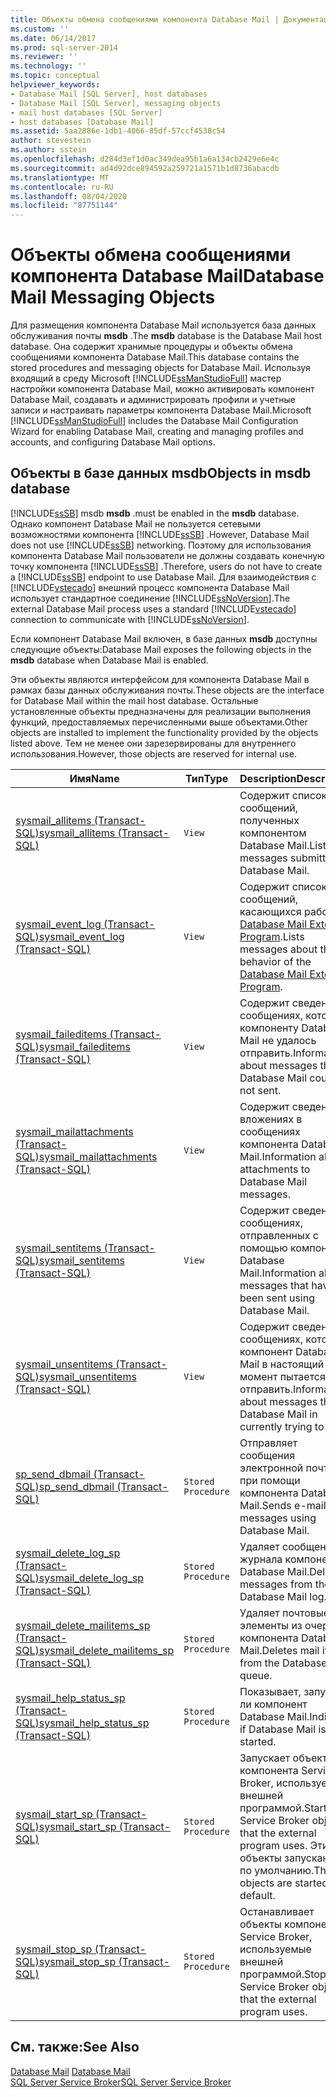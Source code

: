 ```yaml
---
title: Объекты обмена сообщениями компонента Database Mail | Документация Майкрософт
ms.custom: ''
ms.date: 06/14/2017
ms.prod: sql-server-2014
ms.reviewer: ''
ms.technology: ''
ms.topic: conceptual
helpviewer_keywords:
- Database Mail [SQL Server], host databases
- Database Mail [SQL Server], messaging objects
- mail host databases [SQL Server]
- host databases [Database Mail]
ms.assetid: 5aa2886e-1db1-4066-85df-57ccf4538c54
author: stevestein
ms.author: sstein
ms.openlocfilehash: d284d3ef1d0ac349dea95b1a6a134cb2429e6e4c
ms.sourcegitcommit: ad4d92dce894592a259721a1571b1d8736abacdb
ms.translationtype: MT
ms.contentlocale: ru-RU
ms.lasthandoff: 08/04/2020
ms.locfileid: "87751144"
---
```

# <a name="database-mail-messaging-objects"></a><span data-ttu-id="c8c48-102">Объекты обмена сообщениями компонента Database Mail</span><span class="sxs-lookup"><span data-stu-id="c8c48-102">Database Mail Messaging Objects</span></span>
  <span data-ttu-id="c8c48-103">Для размещения компонента Database Mail используется база данных обслуживания почты **msdb** .</span><span class="sxs-lookup"><span data-stu-id="c8c48-103">The **msdb** database is the Database Mail host database.</span></span> <span data-ttu-id="c8c48-104">Она содержит хранимые процедуры и объекты обмена сообщениями компонента Database Mail.</span><span class="sxs-lookup"><span data-stu-id="c8c48-104">This database contains the stored procedures and messaging objects for Database Mail.</span></span> <span data-ttu-id="c8c48-105">Используя входящий в среду Microsoft [!INCLUDE[ssManStudioFull](../../includes/ssmanstudiofull-md.md)] мастер настройки компонента Database Mail, можно активировать компонент Database Mail, создавать и администрировать профили и учетные записи и настраивать параметры компонента Database Mail.</span><span class="sxs-lookup"><span data-stu-id="c8c48-105">Microsoft [!INCLUDE[ssManStudioFull](../../includes/ssmanstudiofull-md.md)] includes the Database Mail Configuration Wizard for enabling Database Mail, creating and managing profiles and accounts, and configuring Database Mail options.</span></span>  
  
##  <a name="objects-in-msdb-database"></a><a name="ComponentsAndConcepts"></a> <span data-ttu-id="c8c48-106">Объекты в базе данных **msdb**</span><span class="sxs-lookup"><span data-stu-id="c8c48-106">Objects in **msdb** database</span></span>  
 [!INCLUDE[ssSB](../../includes/sssb-md.md)] <span data-ttu-id="c8c48-107">msdb **msdb** .</span><span class="sxs-lookup"><span data-stu-id="c8c48-107">must be enabled in the **msdb** database.</span></span> <span data-ttu-id="c8c48-108">Однако компонент Database Mail не пользуется сетевыми возможностями компонента [!INCLUDE[ssSB](../../includes/sssb-md.md)] .</span><span class="sxs-lookup"><span data-stu-id="c8c48-108">However, Database Mail does not use [!INCLUDE[ssSB](../../includes/sssb-md.md)] networking.</span></span> <span data-ttu-id="c8c48-109">Поэтому для использования компонента Database Mail пользователи не должны создавать конечную точку компонента [!INCLUDE[ssSB](../../includes/sssb-md.md)] .</span><span class="sxs-lookup"><span data-stu-id="c8c48-109">Therefore, users do not have to create a [!INCLUDE[ssSB](../../includes/sssb-md.md)] endpoint to use Database Mail.</span></span> <span data-ttu-id="c8c48-110">Для взаимодействия с [!INCLUDE[vstecado](../../includes/vstecado-md.md)] внешний процесс компонента Database Mail использует стандартное соединение [!INCLUDE[ssNoVersion](../../includes/ssnoversion-md.md)].</span><span class="sxs-lookup"><span data-stu-id="c8c48-110">The external Database Mail process uses a standard [!INCLUDE[vstecado](../../includes/vstecado-md.md)] connection to communicate with [!INCLUDE[ssNoVersion](../../includes/ssnoversion-md.md)].</span></span>  
  
 <span data-ttu-id="c8c48-111">Если компонент Database Mail включен, в базе данных **msdb** доступны следующие объекты:</span><span class="sxs-lookup"><span data-stu-id="c8c48-111">Database Mail exposes the following objects in the **msdb** database when Database Mail is enabled.</span></span>  
  
 <span data-ttu-id="c8c48-112">Эти объекты являются интерфейсом для компонента Database Mail в рамках базы данных обслуживания почты.</span><span class="sxs-lookup"><span data-stu-id="c8c48-112">These objects are the interface for Database Mail within the mail host database.</span></span> <span data-ttu-id="c8c48-113">Остальные установленные объекты предназначены для реализации выполнения функций, предоставляемых перечисленными выше объектами.</span><span class="sxs-lookup"><span data-stu-id="c8c48-113">Other objects are installed to implement the functionality provided by the objects listed above.</span></span> <span data-ttu-id="c8c48-114">Тем не менее они зарезервированы для внутреннего использования.</span><span class="sxs-lookup"><span data-stu-id="c8c48-114">However, those objects are reserved for internal use.</span></span>  
  
|<span data-ttu-id="c8c48-115">Имя</span><span class="sxs-lookup"><span data-stu-id="c8c48-115">Name</span></span>|<span data-ttu-id="c8c48-116">Тип</span><span class="sxs-lookup"><span data-stu-id="c8c48-116">Type</span></span>|<span data-ttu-id="c8c48-117">Description</span><span class="sxs-lookup"><span data-stu-id="c8c48-117">Description</span></span>|  
|----------|----------|-----------------|  
|[<span data-ttu-id="c8c48-118">sysmail_allitems (Transact-SQL)</span><span class="sxs-lookup"><span data-stu-id="c8c48-118">sysmail_allitems &#40;Transact-SQL&#41;</span></span>](/sql/relational-databases/system-catalog-views/sysmail-allitems-transact-sql)|`View`|<span data-ttu-id="c8c48-119">Содержит список сообщений, полученных компонентом Database Mail.</span><span class="sxs-lookup"><span data-stu-id="c8c48-119">Lists all messages submitted to Database Mail.</span></span>|  
|[<span data-ttu-id="c8c48-120">sysmail_event_log (Transact-SQL)</span><span class="sxs-lookup"><span data-stu-id="c8c48-120">sysmail_event_log &#40;Transact-SQL&#41;</span></span>](/sql/relational-databases/system-catalog-views/sysmail-event-log-transact-sql)|`View`|<span data-ttu-id="c8c48-121">Содержит список сообщений, касающихся работы [Database Mail External Program](database-mail-external-program.md).</span><span class="sxs-lookup"><span data-stu-id="c8c48-121">Lists messages about the behavior of the [Database Mail External Program](database-mail-external-program.md).</span></span>|  
|[<span data-ttu-id="c8c48-122">sysmail_faileditems (Transact-SQL)</span><span class="sxs-lookup"><span data-stu-id="c8c48-122">sysmail_faileditems &#40;Transact-SQL&#41;</span></span>](/sql/relational-databases/system-catalog-views/sysmail-faileditems-transact-sql)|`View`|<span data-ttu-id="c8c48-123">Содержит сведения о сообщениях, которые компоненту Database Mail не удалось отправить.</span><span class="sxs-lookup"><span data-stu-id="c8c48-123">Information about messages that Database Mail could not sent.</span></span>|  
|[<span data-ttu-id="c8c48-124">sysmail_mailattachments (Transact-SQL)</span><span class="sxs-lookup"><span data-stu-id="c8c48-124">sysmail_mailattachments &#40;Transact-SQL&#41;</span></span>](/sql/relational-databases/system-catalog-views/sysmail-mailattachments-transact-sql)|`View`|<span data-ttu-id="c8c48-125">Содержит сведения о вложениях в сообщениях компонента Database Mail.</span><span class="sxs-lookup"><span data-stu-id="c8c48-125">Information about attachments to Database Mail messages.</span></span>|  
|[<span data-ttu-id="c8c48-126">sysmail_sentitems (Transact-SQL)</span><span class="sxs-lookup"><span data-stu-id="c8c48-126">sysmail_sentitems &#40;Transact-SQL&#41;</span></span>](/sql/relational-databases/system-catalog-views/sysmail-sentitems-transact-sql)|`View`|<span data-ttu-id="c8c48-127">Содержит сведения о сообщениях, отправленных с помощью компонента Database Mail.</span><span class="sxs-lookup"><span data-stu-id="c8c48-127">Information about messages that have been sent using Database Mail.</span></span>|  
|[<span data-ttu-id="c8c48-128">sysmail_unsentitems (Transact-SQL)</span><span class="sxs-lookup"><span data-stu-id="c8c48-128">sysmail_unsentitems &#40;Transact-SQL&#41;</span></span>](/sql/relational-databases/system-catalog-views/sysmail-unsentitems-transact-sql)|`View`|<span data-ttu-id="c8c48-129">Содержит сведения о сообщениях, которые компонент Database Mail в настоящий момент пытается отправить.</span><span class="sxs-lookup"><span data-stu-id="c8c48-129">Information about messages that Database Mail in currently trying to send.</span></span>|  
|[<span data-ttu-id="c8c48-130">sp_send_dbmail (Transact-SQL)</span><span class="sxs-lookup"><span data-stu-id="c8c48-130">sp_send_dbmail &#40;Transact-SQL&#41;</span></span>](/sql/relational-databases/system-stored-procedures/sp-send-dbmail-transact-sql)|`Stored Procedure`|<span data-ttu-id="c8c48-131">Отправляет сообщения электронной почты при помощи компонента Database Mail.</span><span class="sxs-lookup"><span data-stu-id="c8c48-131">Sends e-mail messages using Database Mail.</span></span>|  
|[<span data-ttu-id="c8c48-132">sysmail_delete_log_sp (Transact-SQL)</span><span class="sxs-lookup"><span data-stu-id="c8c48-132">sysmail_delete_log_sp &#40;Transact-SQL&#41;</span></span>](/sql/relational-databases/system-stored-procedures/sysmail-delete-log-sp-transact-sql)|`Stored Procedure`|<span data-ttu-id="c8c48-133">Удаляет сообщения из журнала компонента Database Mail.</span><span class="sxs-lookup"><span data-stu-id="c8c48-133">Deletes messages from the Database Mail log.</span></span>|  
|[<span data-ttu-id="c8c48-134">sysmail_delete_mailitems_sp (Transact-SQL)</span><span class="sxs-lookup"><span data-stu-id="c8c48-134">sysmail_delete_mailitems_sp &#40;Transact-SQL&#41;</span></span>](/sql/relational-databases/system-stored-procedures/sysmail-delete-mailitems-sp-transact-sql)|`Stored Procedure`|<span data-ttu-id="c8c48-135">Удаляет почтовые элементы из очереди компонента Database Mail.</span><span class="sxs-lookup"><span data-stu-id="c8c48-135">Deletes mail items from the Database Mail queue.</span></span>|  
|[<span data-ttu-id="c8c48-136">sysmail_help_status_sp (Transact-SQL)</span><span class="sxs-lookup"><span data-stu-id="c8c48-136">sysmail_help_status_sp &#40;Transact-SQL&#41;</span></span>](/sql/relational-databases/system-stored-procedures/sysmail-help-status-sp-transact-sql)|`Stored Procedure`|<span data-ttu-id="c8c48-137">Показывает, запущен ли компонент Database Mail.</span><span class="sxs-lookup"><span data-stu-id="c8c48-137">Indicates if Database Mail is started.</span></span>|  
|[<span data-ttu-id="c8c48-138">sysmail_start_sp (Transact-SQL)</span><span class="sxs-lookup"><span data-stu-id="c8c48-138">sysmail_start_sp (Transact-SQL)</span></span>](/sql/relational-databases/system-stored-procedures/sysmail-start-sp-transact-sql)|`Stored Procedure`|<span data-ttu-id="c8c48-139">Запускает объекты компонента Service Broker, используемые внешней программой.</span><span class="sxs-lookup"><span data-stu-id="c8c48-139">Starts the Service Broker objects that the external program uses.</span></span> <span data-ttu-id="c8c48-140">Эти объекты запускаются по умолчанию.</span><span class="sxs-lookup"><span data-stu-id="c8c48-140">These objects are started by default.</span></span>|  
|[<span data-ttu-id="c8c48-141">sysmail_stop_sp (Transact-SQL)</span><span class="sxs-lookup"><span data-stu-id="c8c48-141">sysmail_stop_sp (Transact-SQL)</span></span>](/sql/relational-databases/system-stored-procedures/sysmail-stop-sp-transact-sql)|`Stored Procedure`|<span data-ttu-id="c8c48-142">Останавливает объекты компонента Service Broker, используемые внешней программой.</span><span class="sxs-lookup"><span data-stu-id="c8c48-142">Stops the Service Broker objects that the external program uses.</span></span>|  
  

  
## <a name="see-also"></a><span data-ttu-id="c8c48-143">См. также:</span><span class="sxs-lookup"><span data-stu-id="c8c48-143">See Also</span></span>  
 <span data-ttu-id="c8c48-144">[Database Mail](database-mail.md) </span><span class="sxs-lookup"><span data-stu-id="c8c48-144">[Database Mail](database-mail.md) </span></span>  
 [<span data-ttu-id="c8c48-145">SQL Server Service Broker</span><span class="sxs-lookup"><span data-stu-id="c8c48-145">SQL Server Service Broker</span></span>](../../database-engine/configure-windows/sql-server-service-broker.md)  
  
  
